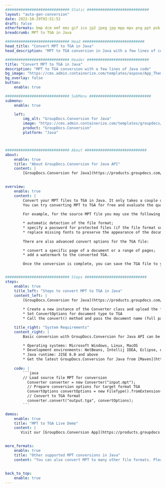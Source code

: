 ```yaml
---
############################# Static ############################
layout: "auto-gen-conversion"
date: 2022-10-29T02:51:52
draft: false
otherformats: bmp dcm emf emz gif ico jp2 jpeg jpg mpp mpx png ppt psb psd svg svgz tga tif tiff webp wmf wmz xer
breadcrumb: MPT to TGA in Java

############################# Head ############################
head_title: "Convert MPT to TGA in Java"
head_description: "MPT to TGA conversion in Java with a few lines of code. Convert over 160 file formats using the GroupDocs document conversion API for Java"

############################# Header ############################
title: "Convert MPT to TGA in Java"
description: "MPT to TGA conversion with a few lines of Java code"
bg_image: "https://cms.admin.containerize.com/templates/aspose/App_Themes/V3/images/bg/header1.png"
bg_overlay: false
button:
    enable: true

############################# SubMenu ############################
submenu:
    enable: true

    left:
        img_alt: "GroupDocs.Conversion for Java"
        image: "https://cms.admin.containerize.com/templates/groupdocs/images/product-logos/90x90-noborder/groupdocs-conversion-java.png"
        product: "GroupDocs.Conversion"
        platform: "Java"



############################# About ############################
about:
    enable: true
    title: "About GroupDocs.Conversion for Java API"
    content: |
        [GroupDocs.Conversion for Java](https://products.groupdocs.com/conversion/java/) is an advanced file format conversion API for converting between popular image and document formats such as Microsoft Office, OpenDocument, PDF, HTML, email, CAD. and much more with just a few lines of code. The native API automatically detects the formats of the original documents and offers many options for customizing the converted documents. Along with the function of extracting information from a document, it also supports caching of the conversion results to the local disk by default. However, any type of cache storage can be supported by implementing the appropriate interfaces - Amazon S3, Dropbox, Google Drive, Windows Azure, Reddis, or any others.
    

overview:
    enable: true
    content: |
        Convert your MPT files to TGA in Java. It only takes a couple of lines of Java code on any platform of your choice, such as Windows, Linux, macOS.
        You can try converting MPT to TGA for free and evaluate the quality of the conversion results. Along with simple file conversion scripts, you can try more sophisticated options for loading the MPT source file and storing the TGA output. 
        
        For example, for the source MPT file you may use the following load options:

        * automatic detection of the file format;
        * specify a password for protected files (if the file format supports it);
        * replace missing fonts to preserve the appearance of the document.
        
        There are also advanced convert options for the TGA file:

        * convert a specific page of a document or a range of pages;
        * add a watermark to the converted TGA.

        Once the conversion is complete, you can save the TGA file to your local file path or to any third party storage such as FTP, Amazon S3, Google Drive, Dropbox etc. Please note - to convert MPT to TGA, you do not need to install any additional software, such as MS Office, Open Office, Adobe Acrobat Reader etc.


############################# Steps ############################
steps:
    enable: true
    title_left: "Steps to convert MPT to TGA in Java"
    content_left: |
        [GroupDocs.Conversion for Java](https://products.groupdocs.com/conversion/java/) allows developers to easily convert MPT file to TGA with a few lines of code.
        
        * Create a new instance of the Converter class and upload the file MPT with the full path
        * Set ConvertOptions for document type to TGA
        * Call the convert() method and pass the document name (full path) and format (TGA) as a parameter

    title_right: "System Requirements"
    content_right: |
        Basic conversion with GroupDocs.Conversion for Java API can be done with just a few lines of code. Our APIs are supported on all major platforms and operating systems. Before executing the code below, make sure you have the following prerequisites installed on your system.

        * Operating systems: Microsoft Windows, Linux, MacOS
        * Development environments: NetBeans, Intellij IDEA, Eclipse, etc.
        * Java runtime: J2SE 6.0 and above
        * Get the latest GroupDocs.Conversion for Java from [Maven](https://repository.groupdocs.com/webapp/#/artifacts/browse/tree/General/repo/com/groupdocs/groupdocs-conversion)
         
    code: |
        ```java    
        // Load source file MPT for conversion
          Converter converter = new Converter("input.mpt");
          // Prepare conversion options for target format TGA
          ConvertOptions convertOptions = new FileType().fromExtension("tga").getConvertOptions();
          // Convert to TGA format
          converter.convert("output.tga", convertOptions);
        ```

demos:
    enable: true
    title: "MPT to TGA Live Demo"
    content: |
       Visit our [GroupDocs.Conversion App](https://products.groupdocs.app/conversion/family) website and try MPT to TGA conversion now. The free demo has the following benefits
          

more_formats:
    enable: true
    title: "Other supported MPT conversions in Java"
    content: "You can also convert MPT to many other file formats. Please see the list below."
       
       
back_to_top:
    enable: true
---
```

